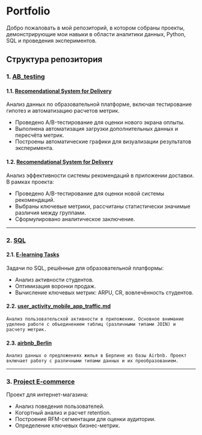# Portfolio

Добро пожаловать в мой репозиторий, в котором собраны проекты, демонстрирующие мои навыки в области аналитики данных, Python, SQL и проведения экспериментов. 

## Структура репозитория

### 1. [AB_testing](AB_testing)
#### 1.1. [Recomendational System for Delivery](AB_testing/test_and_automatization)
Анализ данных по образовательной платформе, включая тестирование гипотез и автоматизацию расчетов метрик. 
- Проведено A/B-тестирование для оценки нового экрана оплыты.
- Выполнена автоматизация загрузки дополнительных данных и пересчёта метрик.
- Построены автоматические графики для визуализации результатов эксперимента.
#### 1.2. [Recomendational System for Delivery](AB_testing/recomendational_system_4delivery)
Анализ эффективности системы рекомендаций в приложении доставки.  
В рамках проекта:
- Проведено A/B-тестирование для оценки новой системы рекомендаций.
- Выбраны ключевые метрики, рассчитаны статистически значимые различия между группами.
- Сформулировано аналитическое заключение.
---

### 2. [SQL](SQL)
#### 2.1. [E-learning Tasks](SQL/e-learning_tasks)
Задачи по SQL, решённые для образовательной платформы:
- Анализ активности студентов.
- Оптимизация воронки продаж.
- Вычисление ключевых метрик: ARPU, CR, вовлечённость студентов.
#### 2.2. [user_activity_mobile_app_traffic.md](SQL/app_traffic)  
    Анализ пользовательской активности в приложении. Основное внимание уделено работе с объединением таблиц (различными типами JOIN) и расчету метрик.
#### 2.3. [airbnb_Berlin](SQL/airbnb_Berlin_data_types)  
    Анализ данных о предложениях жилья в Берлине из базы Airbnb. Проект включает работу с различными типами данных и их преобразованием.


---

### 3. [Project E-commerce](project_e-commerce)
Проект для интернет-магазина:
- Анализ поведения пользователей.
- Когортный анализ и расчет retention.
- Построение RFM-сегментации для оценки аудитории.
- Определение ключевых бизнес-метрик.
